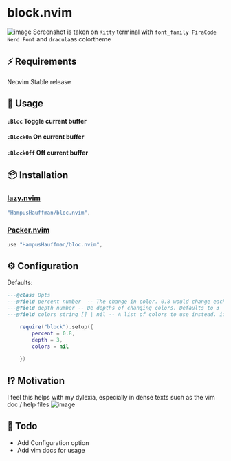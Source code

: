# block.nvim 
![image](https://github.com/HampusHauffman/bionic.nvim/assets/3845743/8ebb44af-9a59-43f6-b80a-4ea24c452f1a)
Screenshot is taken on `Kitty` terminal with `font_family FiraCode Nerd Font` and `dracula`as colortheme
## ⚡️ Requirements
Neovim Stable release
## 🚀 Usage
#### `:Bloc` Toggle current buffer
#### `:BlockOn` On current buffer
#### `:BlockOff` Off current buffer

## 📦 Installation
### [lazy.nvim](https://github.com/folke/lazy.nvim)
```lua
"HampusHauffman/bloc.nvim",
```
### [Packer.nvim](https://github.com/wbthomason/packer.nvim)
```lua
use "HampusHauffman/bloc.nvim",
```
## ⚙️ Configuration
Defaults: 
```lua
---@class Opts
---@field percent number  -- The change in color. 0.8 would change each box to be 20% darker than the last and 1.2 would be 20% brighter
---@field depth number -- De depths of changing colors. Defaults to 3
---@field colors string [] | nil -- A list of colors to use instead. if this is not nil depth and percent are not used

    require("block").setup({
        percent = 0.8,
        depth = 3,
        colors = nil
        
    })
```
## ⁉️ Motivation
I feel this helps with my dylexia, especially in dense texts such as the vim doc / help files
![image](https://github.com/HampusHauffman/bionic.nvim/assets/3845743/ef7be9fe-c91c-4c01-bb61-2e0b261bdffb)

## 📝 Todo
* Add Configuration option
* Add vim docs for usage
